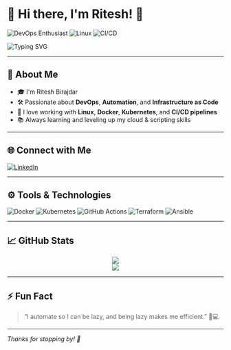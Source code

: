 # 👋 Hi there, I'm Ritesh! 🚀

![DevOps Enthusiast](https://img.shields.io/badge/DevOps-Enthusiast-blue?style=for-the-badge&logo=devops&logoColor=white)
![Linux](https://img.shields.io/badge/Linux-Fanboy-yellow?style=for-the-badge&logo=linux)
![CI/CD](https://img.shields.io/badge/CI/CD-Lover-green?style=for-the-badge&logo=githubactions)

<img src="https://readme-typing-svg.herokuapp.com?font=Fira+Code&weight=500&size=24&pause=1000&color=00BFFF&center=true&vCenter=true&width=435&lines=DevOps+is+Life!;Automate+All+the+Things!;Linux+%26+Cloud+Fanatic" alt="Typing SVG" />

---

## 🔧 About Me

- 🎓 I'm Ritesh Birajdar
- 🛠️ Passionate about **DevOps**, **Automation**, and **Infrastructure as Code**
- 🐧 I love working with **Linux**, **Docker**, **Kubernetes**, and **CI/CD pipelines**
- 📚 Always learning and leveling up my cloud & scripting skills

---

## 🌐 Connect with Me

[![LinkedIn](https://img.shields.io/badge/LinkedIn-blue?style=for-the-badge&logo=linkedin&logoColor=white)](https://www.linkedin.com/in/ritesh-birajdar-513b20233/)

---

## ⚙️ Tools & Technologies

![Docker](https://img.shields.io/badge/-Docker-0db7ed?style=flat-square&logo=docker&logoColor=white)
![Kubernetes](https://img.shields.io/badge/-Kubernetes-326ce5?style=flat-square&logo=kubernetes&logoColor=white)
![GitHub Actions](https://img.shields.io/badge/-GitHub%20Actions-2088FF?style=flat-square&logo=github-actions&logoColor=white)
![Terraform](https://img.shields.io/badge/-Terraform-623CE4?style=flat-square&logo=terraform&logoColor=white)
![Ansible](https://img.shields.io/badge/-Ansible-EE0000?style=flat-square&logo=ansible&logoColor=white)

---

## 📈 GitHub Stats

<p align="center">
  <img src="https://github-readme-stats.vercel.app/api?username=riteshbirajdar&show_icons=true&theme=tokyonight" />
  <br>
  <img src="https://github-readme-streak-stats.herokuapp.com/?user=riteshbirajdar&theme=tokyonight" />
</p>

---

## ⚡ Fun Fact

> “I automate so I can be lazy, and being lazy makes me efficient.” 🧠💻

---

_Thanks for stopping by! 🚀_
